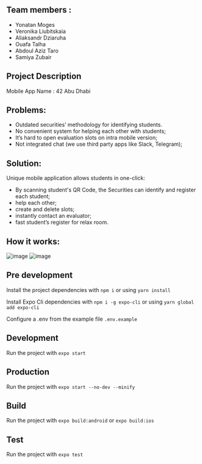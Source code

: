 ## Team members :

- Yonatan Moges
- Veronika Liubitskaia
- Aliaksandr Dziaruha
- Ouafa Talha
- Abdoul Aziz Taro
- Samiya Zubair

## Project Description

Mobile App Name : 42 Abu Dhabi

## Problems:

- Outdated securities’ methodology for identifying students.
- No convenient system for helping each other with students;
- It’s hard to open evaluation slots on intra mobile version;
- Not integrated chat (we use third party apps like Slack, Telegram);

## Solution:

Unique mobile application allows students in one-click:
- By scanning student's QR Code, the Securities can identify and register each student;
- help each other;
- create and delete slots;
- instantly contact an evaluator;
- fast student’s register for relax room.

## How it works:

![image](https://user-images.githubusercontent.com/60985658/198872905-d092bb1f-a956-49b3-9dde-650ff0407394.png)
![image](https://user-images.githubusercontent.com/60985658/198872646-8ad1f99d-b9e3-4b9d-abb0-ec7245e54a91.png)













## Pre development

Install the project dependencies with `npm i` or using `yarn install`

Install Expo Cli dependencies with `npm i -g expo-cli` or using `yarn global add expo-cli`

Configure a .env from the example file `.env.example`

## Development

Run the project with `expo start`

## Production

Run the project with `expo start --no-dev --minify`

## Build

Run the project with `expo build:android` or `expo build:ios`

## Test

Run the project with `expo test`
